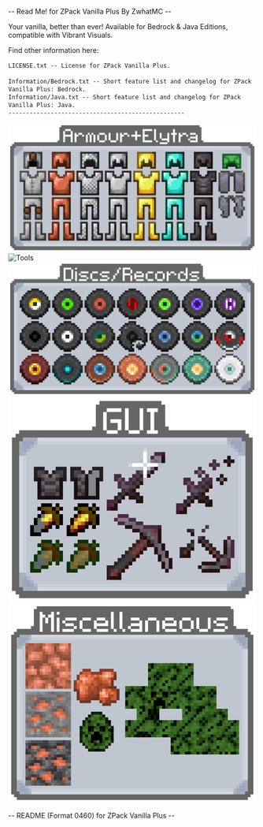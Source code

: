 -- Read Me! for ZPack Vanilla Plus By ZwhatMC --


Your vanilla, better than ever!
Available for Bedrock & Java Editions, compatible with Vibrant Visuals.

Find other information here:

    LICENSE.txt -- License for ZPack Vanilla Plus.
    
	Information/Bedrock.txt -- Short feature list and changelog for ZPack Vanilla Plus: Bedrock.
    Information/Java.txt -- Short feature list and changelog for ZPack Vanilla Plus: Java.
	--------------------------------------------------


![Armour And Elytra](https://raw.githubusercontent.com/ZwhatMC/readme.images/refs/heads/main/zpack-vanilla-plus/ArmourAndElytra.png)
![Tools](https://raw.githubusercontent.com/ZwhatMC/readme.images/refs/heads/main/zpack-vanilla-plus/Tools.png)
![Discs/Records](https://raw.githubusercontent.com/ZwhatMC/readme.images/refs/heads/main/zpack-vanilla-plus/Records.png)
![GUI](https://raw.githubusercontent.com/ZwhatMC/readme.images/refs/heads/main/zpack-vanilla-plus/GUI.png)
![Miscellaneous](https://raw.githubusercontent.com/ZwhatMC/readme.images/refs/heads/main/zpack-vanilla-plus/Miscellaneous.png)

-- README (Format 0460) for ZPack Vanilla Plus --
